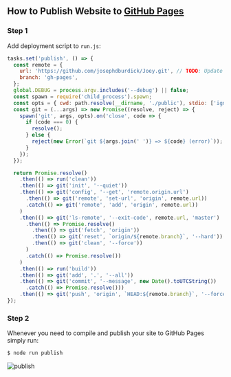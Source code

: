 ## How to Publish Website to [GitHub Pages](https://pages.github.com/)

### Step 1

Add deployment script to `run.js`:

```js
tasks.set('publish', () => {
  const remote = {
    url: 'https://github.com/josephdburdick/Joey.git', // TODO: Update deployment URL
    branch: 'gh-pages',
  };
  global.DEBUG = process.argv.includes('--debug') || false;
  const spawn = require('child_process').spawn;
  const opts = { cwd: path.resolve(__dirname, './public'), stdio: ['ignore', 'inherit', 'inherit'] };
  const git = (...args) => new Promise((resolve, reject) => {
    spawn('git', args, opts).on('close', code => {
      if (code === 0) {
        resolve();
      } else {
        reject(new Error(`git ${args.join(' ')} => ${code} (error)`));
      }
    });
  });

  return Promise.resolve()
    .then(() => run('clean'))
    .then(() => git('init', '--quiet'))
    .then(() => git('config', '--get', 'remote.origin.url')
      .then(() => git('remote', 'set-url', 'origin', remote.url))
      .catch(() => git('remote', 'add', 'origin', remote.url))
    )
    .then(() => git('ls-remote', '--exit-code', remote.url, 'master')
      .then(() => Promise.resolve()
        .then(() => git('fetch', 'origin'))
        .then(() => git('reset', `origin/${remote.branch}`, '--hard'))
        .then(() => git('clean', '--force'))
      )
      .catch(() => Promise.resolve())
    )
    .then(() => run('build'))
    .then(() => git('add', '.', '--all'))
    .then(() => git('commit', '--message', new Date().toUTCString())
      .catch(() => Promise.resolve()))
    .then(() => git('push', 'origin', `HEAD:${remote.branch}`, '--force', '--set-upstream'));
});
```

### Step 2

Whenever you need to compile and publish your site to GitHub Pages simply run:

```sh
$ node run publish
```

![publish](https://koistya.github.io/files/react-static-boilerplate-publish.gif)

